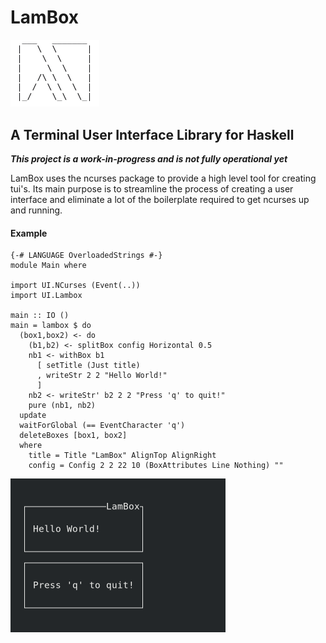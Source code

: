 # LamBox

<img src="media/lambox_white.png" width="142px" height="107.5px"/>

## A Terminal User Interface Library for Haskell

***This project is a work-in-progress and is not fully operational yet***

LamBox uses the ncurses package to provide a high level tool for creating tui's. 
Its main purpose is to streamline the process of creating a user interface and 
eliminate a lot of the boilerplate required to get ncurses up and running.

#### Example

    {-# LANGUAGE OverloadedStrings #-}
    module Main where

    import UI.NCurses (Event(..))
    import UI.Lambox

    main :: IO ()
    main = lambox $ do
      (box1,box2) <- do
        (b1,b2) <- splitBox config Horizontal 0.5
        nb1 <- withBox b1
          [ setTitle (Just title)
          , writeStr 2 2 "Hello World!"
          ]
        nb2 <- writeStr' b2 2 2 "Press 'q' to quit!"
        pure (nb1, nb2)
      update
      waitForGlobal (== EventCharacter 'q')
      deleteBoxes [box1, box2]
      where
        title = Title "LamBox" AlignTop AlignRight
        config = Config 2 2 22 10 (BoxAttributes Line Nothing) ""

<img src="media/example.png" width="344px" height="246px"/>

